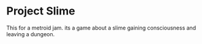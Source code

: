 # Project Slime
 This for a metroid jam. its a game about a slime gaining consciousness and leaving a dungeon.
